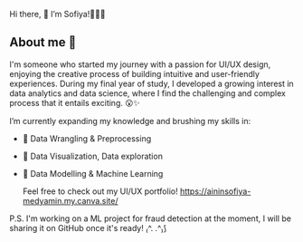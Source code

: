 Hi there, 👋 I’m Sofiya!🙆‍♀️💫

## About me 👀 
I'm someone who started my journey with a passion for UI/UX design, enjoying the creative process of building intuitive and user-friendly experiences. During my final year of study, I developed a growing interest in data analytics and data science, where I find the challenging and complex process that it entails exciting. 😮✨  

I’m currently expanding my knowledge and brushing my skills in: 
- 🌱 Data Wrangling & Preprocessing
- 🍄 Data Visualization, Data exploration
- 🌷 Data Modelling & Machine Learning

  Feel free to check out my UI/UX portfolio! https://aininsofiya-medyamin.my.canva.site/

  
P.S. I'm working on a ML project for fraud detection at the moment, I will be sharing it on GitHub once it's ready! ₍^. .^₎⟆ 



<!---
sofiya-medyamin/sofiya-medyamin is a ✨ special ✨ repository because its `README.md` (this file) appears on your GitHub profile.
You can click the Preview link to take a look at your changes.
--->
